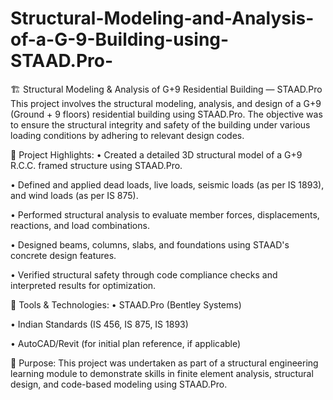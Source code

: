 # Structural-Modeling-and-Analysis-of-a-G-9-Building-using-STAAD.Pro-

🏗️ Structural Modeling & Analysis of G+9 Residential Building — STAAD.Pro
    This project involves the structural modeling, analysis, and design of a G+9 (Ground + 9 floors) residential building using STAAD.Pro. The objective was to ensure the structural integrity and safety of the          building under various loading conditions by adhering to relevant design codes.

🔧 Project Highlights:
  • Created a detailed 3D structural model of a G+9 R.C.C. framed structure using STAAD.Pro.

  • Defined and applied dead loads, live loads, seismic loads (as per IS 1893), and wind loads (as per IS 875).

  • Performed structural analysis to evaluate member forces, displacements, reactions, and load combinations.

  • Designed beams, columns, slabs, and foundations using STAAD's concrete design features.

  • Verified structural safety through code compliance checks and interpreted results for optimization.

📁 Tools & Technologies:
  • STAAD.Pro (Bentley Systems)

  • Indian Standards (IS 456, IS 875, IS 1893)

  • AutoCAD/Revit (for initial plan reference, if applicable)

📌 Purpose:
    This project was undertaken as part of a structural engineering learning module to demonstrate skills in finite element analysis, structural design, and code-based modeling using STAAD.Pro.
